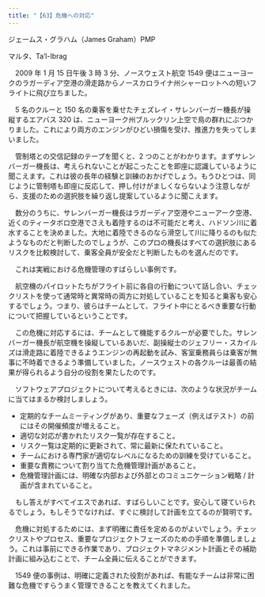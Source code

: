 ```yaml
---
title: "【63】危機への対応"
---
```



ジェームス・グラハム（James Graham）PMP



マルタ、Ta’l-Ibrag


　2009 年 1 月 15 日午後 3 時 3 分、ノースウェスト航空 1549 便はニューヨークのラガーディア空港の滑走路からノースカロライナ州シャーロットへの短いフライトに飛び立ちました。

　5 名のクルーと 150 名の乗客を乗せたチェズレイ・サレンバーガー機長が操縦するエアバス 320 は、ニューヨーク州ブルックリン上空で鳥の群れにぶつかりました。これにより両方のエンジンがひどい損傷を受け、推進力を失ってしまいました。

　管制塔との交信記録のテープを聞くと、2 つのことがわかります。まずサレンバーガー機長は、考えられないことが起こったことを即座に認識しているように聞こえます。これは彼の長年の経験と訓練のおかげでしょう。もうひとつは、同じように管制塔も即座に反応して、押し付けがましくならないよう注意しながら、支援のための選択肢を繰り返し提案しているように聞こえます。

　数分のうちに、サレンバーガー機長はラガーディア空港やニューアーク空港、近くのティータボロ空港でさえも着陸するのは不可能だと考え、ハドソン川に着水することを決めました。大地に着陸できるのなら滑空して川に降りるのも似たようなものだと判断したのでしょうが、このプロの機長はすべての選択肢にあるリスクを比較検討して、乗客全員が安全だと判断したものを選んだのです。

　これは実戦における危機管理のすばらしい事例です。

　航空機のパイロットたちがフライト前に各自の行動について話し合い、チェックリストを使って通常時と異常時の両方に対処していることを知ると乗客も安心するでしょう。つまり、彼らはチームとして、フライト中にとるべき重要な行動について把握しているということです。

　この危機に対応するには、チームとして機能するクルーが必要でした。サレンバーガー機長が航空機を操縦しているあいだ、副操縦士のジェフリー・スカイルズは滑走路に着陸できるようエンジンの再起動を試み、客室乗務員らは乗客が無事に不時着できるよう準備していました。ノースウェストの各クルーは最善の結果が得られるよう自分の役割を果たしたのです。

　ソフトウェアプロジェクトについて考えるときには、次のような状況がチームに当てはまるか検討しましょう。

  - 定期的なチームミーティングがあり、重要なフェーズ（例えばテスト）の前にはその開催頻度が増えること。
  - 適切な対応が書かれたリスク一覧が存在すること。
  - リスク一覧は定期的に更新されて、常に最新に保たれていること。
  - チームにおける専門家が適切なレベルになるための訓練を受けていること。
  - 重要な責務について割り当てた危機管理計画があること。
  - 危機管理計画には、明確な内部および外部とのコミュニケーション戦略 / 計画が含まれていること。

　もし答えがすべてイエスであれば、すばらしいことです。安心して寝ていられるでしょう。もしそうでなければ、すぐに検討して計画を立てるのが賢明です。

　危機に対処するためには、まず明確に責任を定めるのがよいでしょう。チェックリストやプロセス、重要なプロジェクトフェーズのための手順を準備しましょう。これは事前にできる作業であり、プロジェクトマネジメント計画とその補助計画に組み込むことで、チーム全員に伝えることができます。

　1549 便の事例は、明確に定義された役割があれば、有能なチームは非常に困難な危機ですらうまく管理できることを教えてくれました。
